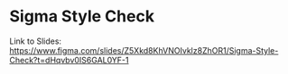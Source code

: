 # Sigma Style Check

Link to Slides: https://www.figma.com/slides/Z5Xkd8KhVNOIvklz8ZhOR1/Sigma-Style-Check?t=dHqvbv0IS6GAL0YF-1

